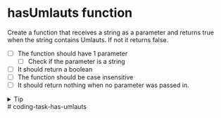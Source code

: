 # hasUmlauts function

Create a function that receives a string as a parameter and returns true when the string contains Umlauts. If not it returns false.

- [ ] The function should have 1 parameter
  - [ ] Check if the parameter is a string
- [ ] It should return a boolean
- [ ] The function should be case insensitive
- [ ] It should return nothing when no parameter was passed in.

<details>
 <summary>Tip</summary>
 Use the `includes` method of the String data type to test if a string contains parts of a string.
</details>
# coding-task-has-umlauts
